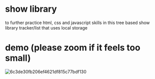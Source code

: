# show library
to further practice html, css and javascript skills in this tree based show library tracker/list that uses local storage
# demo (please zoom if it feels too small)
![6c3de30fb206ef4621df815c77bdf130](https://github.com/tylernsocial/show-book-library/assets/127630141/7a476aed-c1c7-4964-8539-ffa8f22fee21)

